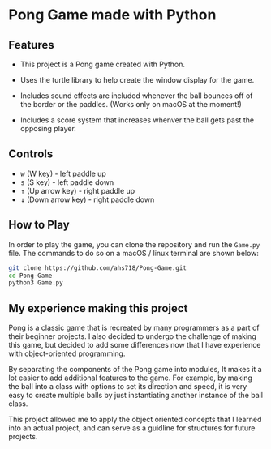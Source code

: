 # Pong Game made with Python

## Features

-   This project is a Pong game created with Python.

-   Uses the turtle library to help create the window display for the game.
-   Includes sound effects are included whenever the ball bounces off of the border or the paddles. (Works only on macOS at the moment!)
-   Includes a score system that increases whenver the ball gets past the opposing player.

## Controls

-   <kbd>w</kbd> (W key) - left paddle up
-   <kbd>s</kbd> (S key) - left paddle down
-   <kbd>&uarr;</kbd> (Up arrow key) - right paddle up
-   <kbd>&darr;</kbd> (Down arrow key) - right paddle down

## How to Play

In order to play the game, you can clone the repository and run the `Game.py` file. The commands to do so on a macOS / linux terminal are shown below:

```bash
git clone https://github.com/ahs718/Pong-Game.git
cd Pong-Game
python3 Game.py
```

## My experience making this project

Pong is a classic game that is recreated by many programmers as a part of their beginner projects. I also decided to undergo the challenge of making this game, but decided to add some differences now that I have experience with object-oriented programming.

By separating the components of the Pong game into modules, It makes it a lot easier to add additional features to the game. For example, by making the ball into a class with options to set its direction and speed, it is very easy to create multiple balls by just instantiating another instance of the ball class.

This project allowed me to apply the object oriented concepts that I learned into an actual project, and can serve as a guidline for structures for future projects.
